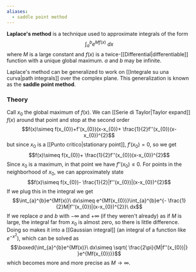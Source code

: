 ```yaml
---
aliases:
  - saddle point method
---
```

**Laplace's method** is a technique used to approximate integrals of the form
$$\int_{a}^{b}e^{Mf(x)}\ dx$$
where $M$ is a large constant and $f(x)$ is a twice-[[Differential|differentiable]] function with a unique global maximum. $a$ and $b$ may be infinite.

Laplace's method can be generalized to work on [[Integrale su una curva|path integrals]] over the complex plane. This generalization is known as the **saddle point method**.
### Theory
Call $x_{0}$ the global maximum of $f(x)$. We can [[Serie di Taylor|Taylor expand]] $f(x)$ around that point and stop at the second order
$$f(x)\simeq f(x_{0})+f'(x_{0})(x-x_{0})+ \frac{1}{2}f''(x_{0})(x-x_{0})^{2}$$
but since $x_{0}$ is a [[Punto critico|stationary point]], $f'(x_{0})=0$, so we get
$$f(x)\simeq f(x_{0})+ \frac{1}{2}f''(x_{0})(x-x_{0})^{2}$$
Since $x_{0}$ is a maximum, in that point we have $f''(x_{0})\leq 0$. For points in the neighborhood of $x_{0}$, we can approximately state
$$f(x)\simeq f(x_{0})- \frac{1}{2}|f''(x_{0})|(x-x_{0})^{2}$$
If we plug this in the integral we get
$$\int_{a}^{b}e^{Mf(x)}\ dx\simeq e^{Mf(x_{0})}\int_{a}^{b}e^{- \frac{1}{2}M|f''(x_{0})|(x-x_{0})^{2}}\ dx$$
If we replace $a$ and $b$ with $-\infty$ and $+\infty$ (if they weren't already) as if $M$ is large, the integral far from $x_{0}$ is almost zero, so there is little difference. Doing so makes it into a [[Gaussian integral]] (an integral of a function like $e^{-x^{2}}$), which can be solved as
$$\boxed{\int_{a}^{b}e^{Mf(x)}\ dx\simeq \sqrt{ \frac{2\pi}{M|f''(x_{0})|} }e^{Mf(x_{0})}}$$
which becomes more and more precise as $M\to \infty$.